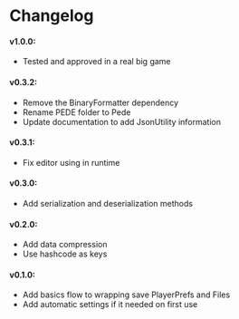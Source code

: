 # Changelog

#### v1.0.0:
- Tested and approved in a real big game 

#### v0.3.2:
- Remove the BinaryFormatter dependency
- Rename PEDE folder to Pede
- Update documentation to add JsonUtility information

#### v0.3.1:
- Fix editor using in runtime

#### v0.3.0:
- Add serialization and deserialization methods

#### v0.2.0:
- Add data compression
- Use hashcode as keys

#### v0.1.0:
- Add basics flow to wrapping save PlayerPrefs and Files
- Add automatic settings if it needed on first use